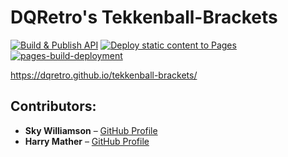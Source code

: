 # DQRetro's Tekkenball-Brackets

[![Build & Publish API](https://github.com/dqretro/tekkenball-brackets/actions/workflows/api.yml/badge.svg)](https://github.com/dqretro/tekkenball-brackets/actions/workflows/api.yml)
[![Deploy static content to Pages](https://github.com/dqretro/tekkenball-brackets/actions/workflows/static.yml/badge.svg?branch=main)](https://github.com/dqretro/tekkenball-brackets/actions/workflows/static.yml)
[![pages-build-deployment](https://github.com/dqretro/tekkenball-brackets/actions/workflows/pages/pages-build-deployment/badge.svg)](https://github.com/dqretro/tekkenball-brackets/actions/workflows/pages/pages-build-deployment)

https://dqretro.github.io/tekkenball-brackets/

## Contributors:
- **Sky Williamson** – [GitHub Profile](https://github.com/SlawSimulation)  
- **Harry Mather** – [GitHub Profile](https://github.com/HarryCMather)

